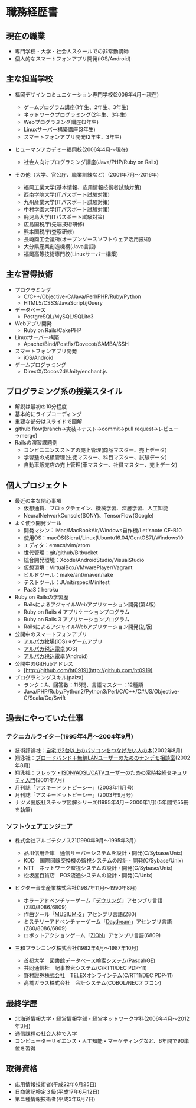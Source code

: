 # 職務経歴書

## 現在の職業

- 専門学校・大学・社会人スクールでの非常勤講師
- 個人的なスマートフォンアプリ開発(iOS/Android)


## 主な担当学校

- 福岡デザインコミュニケーション専門学校(2006年4月～現在)
  - ゲームプログラム講座(1年生、2年生、3年生)
  - ネットワークプログラミング(2年生、3年生)
  - Webプログラミング講座(3年生)
  - Linuxサーバー構築講座(3年生)
  - スマートフォンアプリ開発(2年生、3年生)


- ヒューマンアカデミー福岡校(2006年4月～現在)
  - 社会人向けプログラミング講座(Java/PHP/Ruby on Rails)


- その他（大学、官公庁、職業訓練など）(2001年7月～2016年)
  - 福岡工業大学(基本情報、応用情報技術者試験対策)
  - 西南学院大学(ITパスポート試験対策)
  - 九州産業大学(ITパスポート試験対策)
  - 中村学園大学(ITパスポート試験対策)
  - 鹿児島大学(ITパスポート試験対策)
  - 広島国税庁(先端技術研修)
  - 熊本国税庁(査察研修)
  - 長崎商工会議所(オープンソースソフトウェア活用技術)
  - 大分県産業創造機構(Java言語)
  - 福岡高等技術専門校(Linuxサーバー構築)


## 主な習得技術

- プログラミング
  - C/C++/Objective-C/Java/Perl/PHP/Ruby/Python
  - HTML5/CSS3/JavaScript/jQuery
- データベース
  - PostgreSQL/MySQL/SQLite3
- Webアプリ開発
  - Ruby on Rails/CakePHP
- Linuxサーバー構築
  - Apache/Bind/Postfix/Dovecot/SAMBA/SSH
- スマートフォンアプリ開発
  - iOS/Android
- ゲームプログラミング
  - DirextX/Cocos2d/Unity/enchant.js


## プログラミング系の授業スタイル

- 解説は最初の10分程度
- 基本的にライブコーディング
- 重要な部分はスライドで図解
- github flow(branch→実装→テスト→commit→pull request→レビュー→merge)
- Railsの演習課題例
  - コンビニエンスストアの売上管理(商品マスター、売上データ)
  - 学習塾の成績管理(生徒マスター、科目マスター、試験データ)
  - 自動車販売店の売上管理(車マスター、社員マスター、売上データ)


## 個人プロジェクト

- 最近の主な関心事項
  - 仮想通貨、ブロックチェイン、機械学習、深層学習、人工知能
  - NeuralNetworkConsole(SONY)、TensorFlow(Google)
- よく使う開発ツール
  - 開発マシン：iMac/MacBookAir/Windows自作機/Let'snote CF-B10
  - 使用OS：macOS(Siera)/Linux(Ubuntu16.04/CentOS7)/Windows10
  - エディタ：emacs/vim/atom
  - 世代管理：git/github/Bitbucket
  - 統合開発環境：Xcode/AndroidStudio/VisualStudio
  - 仮想環境：VirtualBox/VMwarePlayer/Vagrant
  - ビルドツール：make/ant/maven/rake
  - テストツール：JUnit/rspec/Minitest
  - PaaS：heroku
- Ruby on Railsの学習歴
  - RailsによるアジャイルWebアプリケーション開発(第4版)
  - Ruby on Rails 4 アプリケーションプログラム
  - Ruby on Rails 3 アプリケーションプログラム
  - RailsによるアジャイルWebアプリケーション開発(初版)
- 公開中のスマートフォンアプリ
  - [アルパカ牧場](https://itunes.apple.com/jp/app/arupaka-mu-chang/id529440333?mt=8&ign-mpt=uo%3D4)(iOS) ※ゲームアプリ
  - [アルパカ税込電卓](https://itunes.apple.com/jp/app/arupaka-shui-ru-dian-zhuo/id834793329?mt=8&ign-mpt=uo%3D4)(iOS)
  - [アルパカ税込電卓](https://play.google.com/store/apps/details?id=cx.ath.digiwrite.taxcalc)(Android)
- 公開中のGitHubアドレス
  - [http://github.com/ht0919](http://github.com/ht0919)
- プログラミングスキル(paiza)
  - ランク：A、回答数：115問、言語マスター：12種類
  - Java/PHP/Ruby/Python2/Python3/Perl/C/C++/C#/JS/Objective-C/Scala/Go/Swift


## 過去にやっていた仕事

### テクニカルライター(1995年4月〜2004年9月)

  - 技術評論社：[自宅で2台以上のパソコンをつなげたい人の本](http://gihyo.jp/book/2002/4-7741-1543-6/)(2002年8月)
  - 翔泳社：[ブロードバンド＋無線LANユーザーのためのナンデモ相談室](https://www.seshop.com/product/detail/1366)(2002年8月)
  - 翔泳社：[フレッツ・ISDN/ADSL/CATVユーザーのための常時接続セキュリティ入門](https://www.seshop.com/product/detail/2320)(2001年7月)
  - 月刊誌「アスキードットピーシー」(2003年11月号)
  - 月刊誌「アスキードットピーシー」(2003年9月号)
  - ナツメ出版社ステップ図解シリーズ(1995年4月～2000年1月)(5年間で55冊を執筆)


### ソフトウェアエンジニア

- 株式会社アルゴテクノス21(1990年9月〜1995年3月)
  - 品川信用金庫　通信サーバーシステムを設計・開発(C/Sybase/Unix)
  - KDD　国際回線交換機の監視システムの設計・開発(C/Sybase/Unix)
  - NTT　ネットワーク監視システムの設計・開発(C/Sybase/Unix)
  - 松坂屋百貨店　POS流通システムの設計・開発(C/Unix)


- ビクター音楽産業株式会社(1987年11月〜1990年8月)
  - ホラーアドベンチャーゲーム「[デウリング](http://digiwrite.ath.cx/~h_tanaka/game/gm04.html)」アセンブリ言語(Z80/8086/6809)
  - 作曲ツール「[MUSIUM-2](http://digiwrite.ath.cx/~h_tanaka/game/gm03.html)」アセンブリ言語(Z80)
  - ミステリーアドベンチャーゲーム「[Daydream](http://digiwrite.ath.cx/~h_tanaka/game/gm02.html)」アセンブリ言語(Z80/8086/6809)
  - ロボットアクションゲーム「[ZION](http://digiwrite.ath.cx/~h_tanaka/game/gm01.html)」アセンブリ言語(6809)


- 三和プランニング株式会社(1982年4月〜1987年10月)
  - 首都大学　図書館データベース検索システム(Pascal/GE)
  - 共同通信社　記事検索システム(C/RT11/DEC PDP-11)
  - 野村證券株式会社　TELEXオンラインテム(C/RT11/DEC PDP-11)
  - 高橋ガラス株式会社　会計システム(COBOL/NECオフコン)


## 最終学歴

  - 北海道情報大学・経営情報学部・経営ネットワーク学科(2006年4月〜2012年3月)
  - 通信課程の社会人枠で入学
  - コンピューターサイエンス・人工知能・マーケティングなど、6年間で90単位を習得


## 取得資格

  - 応用情報技術者(平成22年6月25日)
  - 日商簿記検定３級(平成17年6月12日)
  - 第ニ種情報技術者(平成3年6月7日)
